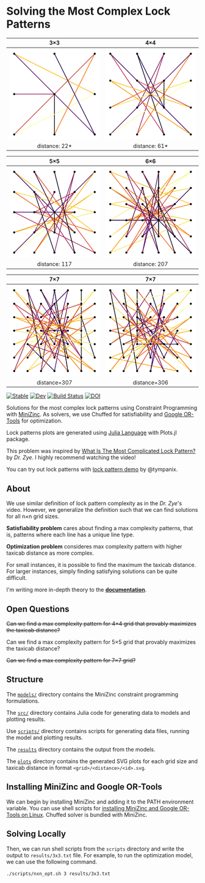 # Solving the Most Complex Lock Patterns
3×3 | 4×4
:-:|:-:
![](plots/3x3/22/8827232152991697021.svg) | ![](plots/4x4/61/3959962646779093142.svg)
distance: 22* | distance: 61*

5×5 | 6×6
:-:|:-:
![](plots/5x5/117/1502200068648444540.svg) | ![](plots/6x6/207/2064057785432189769.svg)
distance: 117 | distance: 207

7×7 | 7×7
:-: | :-:
![](plots/7x7/307/6719920827228322513.svg) | ![](plots/7x7/306/6525101948841144785.svg)
distance=307 | distance=306

[![Stable](https://img.shields.io/badge/docs-stable-blue.svg)](https://jaantollander.github.io/LockPatternComplexity.jl/stable)
[![Dev](https://img.shields.io/badge/docs-dev-blue.svg)](https://jaantollander.github.io/LockPatternComplexity.jl/dev)
[![Build Status](https://github.com/jaantollander/LockPatternComplexity.jl/workflows/CI/badge.svg)](https://github.com/jaantollander/LockPatternComplexity.jl/actions)
[![DOI](https://zenodo.org/badge/433790288.svg)](https://zenodo.org/badge/latestdoi/433790288)

Solutions for the most complex lock patterns using Constraint Programming with [MiniZinc](https://www.minizinc.org/). As solvers, we use Chuffed for satisfiability and [Google OR-Tools](https://developers.google.com/optimization/) for optimization.

Lock patterns plots are generated using [Julia Language](https://julialang.org/) with Plots.jl package.

This problem was inspired by [What Is The Most Complicated Lock Pattern?](https://www.youtube.com/watch?v=PKjbBQ0PBCQ) by *Dr. Zye*. I highly recommend watching the video!

You can try out lock patterns with [lock pattern demo](https://tympanix.github.io/pattern-lock-js/) by @tympanix.


## About
We use similar definition of lock pattern complexity as in the *Dr. Zye*'s video. However, we generalize the definition such that we can find solutions for all n×n grid sizes.

**Satisfiability problem** cares about finding a max complexity patterns, that is, patterns where each line has a unique line type.

**Optimization problem** consideres max complexity pattern with higher taxicab distance as more complex.

For small instances, it is possible to find the maximum the taxicab distance. For larger instances, simply finding satisfying solutions can be quite difficult.

I'm writing more in-depth theory to the [**documentation**](https://jaantollander.github.io/LockPatternComplexity.jl/dev/).


## Open Questions
~~Can we find a max complexity pattern for 4×4 grid that provably maximizes the taxicab distance?~~

Can we find a max complexity pattern for 5×5 grid that provably maximizes the taxicab distance?

~~Can we find a max complexity pattern for 7×7 grid?~~


## Structure
The [`models/`](./models/) directory contains the MiniZinc constraint programming formulations.

The [`src/`](./src/) directory contains Julia code for generating data to models and plotting results.

Use [`scripts/`](./scripts/) directory contains scripts for generating data files, running the model and plotting results.

The [`results`](./results/) directory contains the output from the models.

The [`plots`](./plots/) directory contains the generated SVG plots for each grid size and taxicab distance in format `<grid>/<distance>/<id>.svg`.


## Installing MiniZinc and Google OR-Tools
We can begin by installing MiniZinc and adding it to the PATH environment variable. You can use shell scripts for [installing MiniZinc and Google OR-Tools on Linux](https://github.com/jaantollander/install-minizinc-ortools). Chuffed solver is bundled with MiniZinc.


## Solving Locally
Then, we can run shell scripts from the `scripts` directory and write the output to `results/3x3.txt` file. For example, to run the optimization model, we can use the following command.

```bash
./scripts/nxn_opt.sh 3 results/3x3.txt
```
